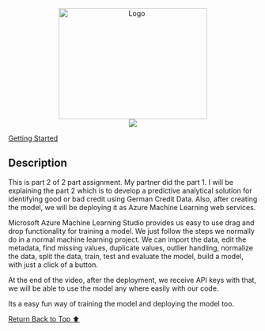 <div align="center">
    <a href="https://github.com/itsmeSamrat" target="_blank">
        <img src="https://media.licdn.com/dms/image/C5612AQHZJ_q1sMxopg/article-cover_image-shrink_720_1280/0/1585825148852?e=2147483647&v=beta&t=nFaiwfIlKeVNhl51-9OKrQX27qUqE0yIWKCdTR5y7QY" 
        alt="Logo" width="300" height="225">
    </a>
</div>

<div align="center">
<img src="https://readme-typing-svg.demolab.com?font=Fira+Code&duration=3000&pause=1000&center=true&vCenter=true&width=435&lines=Azure+Machine+Learning+Studio">
</div>

[Getting Started](#getting-started)

## Description

This is part 2 of 2 part assignment. My partner did the part 1. I will be explaining the part 2 which is to develop a predictive analytical solution for identifying good or bad credit using German Credit Data. Also, after creating the model, we will be deploying it as Azure Machine Learning web services.

Microsoft Azure Machine Learning Studio provides us easy to use drag and drop functionality for training a model. We just follow the steps we normally do in a normal machine learning project. We can import the data, edit the metadata, find missing values, duplicate values, outlier handling, normalize the data, split the data, train, test and evaluate the model, build a model, with just a click of a button.

At the end of the video, after the deployment, we receive API keys with that, we will be able to use the model any where easily with our code.

Its a easy fun way of training the model and deploying the model too.

<!-- Back to the top -->

[Return Back to Top ⬆️](#getting-started)
